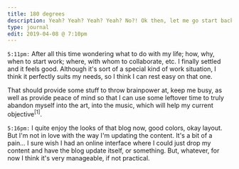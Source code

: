 ```yaml
---
title: 180 degrees
description: Yeah? Yeah? Yeah? Yeah? No?! Ok then, let me go start back from the beginning.
type: journal
edit: 2019-04-08 @ 7:10pm
---
```


`5:11pm:` After all this time wondering what to do with my life; how, why, when to start work; where, with whom to collaborate, etc. I finally settled and it feels good. Although it's sort of a special kind of work situation, I think it perfectly suits my needs, so I think I can rest easy on that one.

That should provide some stuff to throw brainpower at, keep me busy, as well as provide peace of mind so that I can use some leftover time to truly abandon myself into the art, into the music, which will help my current objective<sup title="which is to compose/write/perform/record an EP in the upcoming months!">[1]</sup>.

`5:16pm:` I quite enjoy the looks of that blog now, good colors, okay layout. But I'm not in love with the way I'm updating the content. It's a bit of a pain... I sure wish I had an online interface where I could just drop my content and have the blog update itself, or something. But, whatever, for now I think it's very manageable, if not practical.

